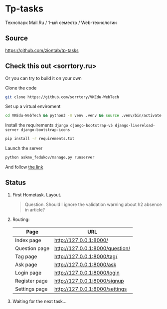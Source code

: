 # Tp-tasks

Технопарк Mail.Ru / 1-ый семестр / Web-технологии

## Source

<https://github.com/ziontab/tp-tasks>

## Check this out <sorrtory.ru>
Or you can try to build it on your own

Clone the code

```bash
git clone https://github.com/sorrtory/VKEdu-WebTech
```

Set up a virtual enviroment

```bash
cd VKEdu-WebTech && python3 -m venv .venv && source .venv/bin/activate
```

Install the requirements `django django-bootstrap-v5 django-livereload-server django-bootstrap-icons`

```bash
pip install -r requirements.txt
```

Launch the server

```bash
python askme_fedukov/manage.py runserver
```

And follow [the link](http://127.0.0.1:8000/)

## Status

1. First Hometask. Layout.

    > Question. Should I ignore the validation warning about h2 absence in article?

2. Routing:

    | Page           | URL                              |
    |----------------|----------------------------------|
    | Index page     | <http://127.0.0.1:8000/>           |
    | Question page  | <http://127.0.0.1:8000/question/>  |
    | Tag page       | <http://127.0.0.1:8000/tag/>       |
    | Ask page       | <http://127.0.0.1:8000/ask>        |
    | Login page     | <http://127.0.0.1:8000/login>      |
    | Register page  | <http://127.0.0.1:8000/signup>     |
    | Settings page  | <http://127.0.0.1:8000/settings>   |

3. Waiting for the next task...
